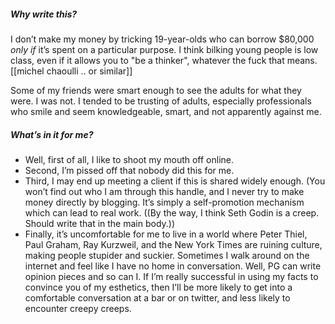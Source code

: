 ##### Why write this?

I don’t make my money by tricking 19-year-olds who can borrow $80,000 *only if* it’s spent on a particular purpose. I think bilking young people is low class, even if it allows you to "be a thinker", whatever the fuck that means. [[michel chaoulli .. or similar]]

Some of my friends were smart enough to see the adults for what they were. I was not. I tended to be trusting of adults, especially professionals who smile and seem knowledgeable, smart, and not apparently against me.





##### What’s in it for me?

- Well, first of all, I like to shoot my mouth off online.
- Second, I’m pissed off that nobody did this for me.
- Third, I may end up meeting a client if this is shared widely enough. (You won’t find out who I am through this handle, and I never try to make money directly by blogging. It’s simply a self-promotion mechanism which can lead to real work. ((By the way, I think Seth Godin is a creep. Should write that in the main body.))
- Finally, it’s uncomfortable for me to live in a world where Peter Thiel, Paul Graham, Ray Kurzweil, and the New York Times are ruining culture, making people stupider and suckier. Sometimes I walk around on the internet and feel like I have no home in conversation. Well, PG can write opinion pieces and so can I. If I’m really successful in using my facts to convince you of my esthetics, then I’ll be more likely to get into a comfortable conversation at a bar or on twitter, and less likely to encounter creepy creeps.
